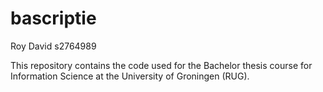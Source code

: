 # bascriptie
Roy David
s2764989

This repository contains the code used for the Bachelor thesis course for Information Science at the University of Groningen (RUG).

